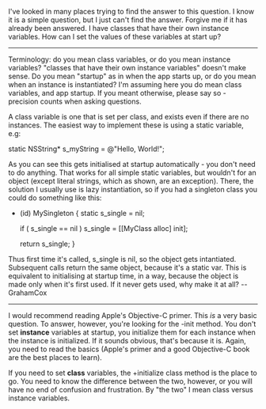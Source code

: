 I've looked in many places trying to find the answer to this question. I know it is a simple question, but I just can't find the answer. Forgive me if it has already been answered.
I have classes that have their own instance variables. How can I set the values of these variables at start up?

----

Terminology: do you mean class variables, or do you mean instance variables? "classes that have their own instance variables" doesn't make sense. Do you mean "startup" as in when the app starts up, or do you mean when an instance is instantiated? I'm assuming here you do mean class variables, and app startup. If you meant otherwise, please say so - precision counts when asking questions.

A class variable is one that is set per class, and exists even if there are no instances. The easiest way to implement these is using a static variable, e.g:

    

static NSString* s_myString = @"Hello, World!";



As you can see this gets initialised at startup automatically - you don't need to do anything. That works for all simple static variables, but wouldn't for an object (except literal strings, which as shown, are an exception). There, the solution I usually use is lazy instantiation, so if you had a singleton class you could do something like this:

    

+ (id)  MySingleton
{
    static s_single = nil;

    if ( s_single == nil )
        s_single = [[MyClass alloc] init];

    return s_single;
}



Thus first time it's called, s_single is nil, so the object gets intantiated. Subsequent calls return the same object, because it's a static var. This is equivalent to initialising at startup time, in a way, because the object is made only when it's first used. If it never gets used, why make it at all? --GrahamCox

----

I would recommend reading Apple's Objective-C primer. This *is* a very basic question. To answer, however, you're looking for the -init method. You don't set **instance** variables at startup, you initialize them for each instance when the instance is initialized. If it sounds obvious, that's because it is. Again, you need to read the basics (Apple's primer and a good Objective-C book are the best places to learn).

If you need to set **class** variables, the +initialize class method is the place to go. You need to know the difference between the two, however, or you will have no end of confusion and frustration. By "the two" I mean class versus instance variables.
